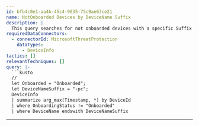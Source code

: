 ```yaml
---
id: bfb4c0e1-aa4b-45c4-9035-75c9ae63ce21
name: NotOnboarded Devices by DeviceName Suffix
description: |
  This query searches for not onboarded devices with a specific Suffix
requiredDataConnectors:
  - connectorId: MicrosoftThreatProtection
    dataTypes:
      - DeviceInfo
tactics: []
relevantTechniques: []
query: |-
  ```kusto
  //
  let Onboarded = "Onboarded";
  let DeviceNameSuffix = "-pc";
  DeviceInfo
  | summarize arg_max(Timestamp, *) by DeviceId
  | where OnboardingStatus != "Onboarded"
  | where DeviceName endswith DeviceNameSuffix
  ```
---
```


